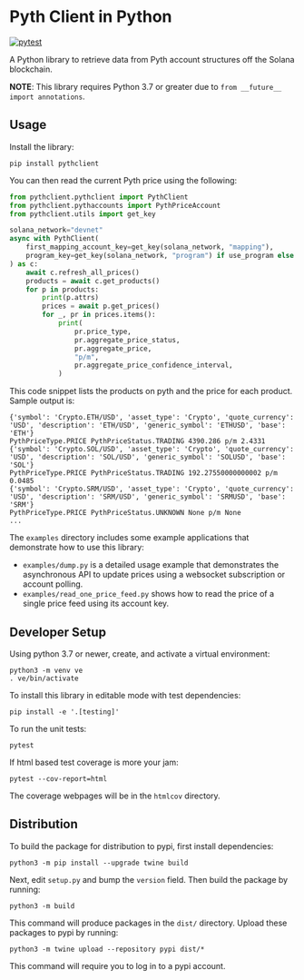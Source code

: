 Pyth Client in Python
=====================

[![pytest](https://github.com/pyth-network/pyth-client-py/actions/workflows/pytest.yml/badge.svg)](https://github.com/pyth-network/pyth-client-py/actions/workflows/pytest.yml)

A Python library to retrieve data from Pyth account structures off the Solana blockchain.

**NOTE**: This library requires Python 3.7 or greater due to `from __future__ import annotations`.

Usage
--------------

Install the library:

    pip install pythclient

You can then read the current Pyth price using the following:

```python
from pythclient.pythclient import PythClient
from pythclient.pythaccounts import PythPriceAccount
from pythclient.utils import get_key

solana_network="devnet"
async with PythClient(
    first_mapping_account_key=get_key(solana_network, "mapping"),
    program_key=get_key(solana_network, "program") if use_program else None,
) as c:
    await c.refresh_all_prices()
    products = await c.get_products()
    for p in products:
        print(p.attrs)
        prices = await p.get_prices()
        for _, pr in prices.items():
            print(
                pr.price_type,
                pr.aggregate_price_status,
                pr.aggregate_price,
                "p/m",
                pr.aggregate_price_confidence_interval,
            )
```

This code snippet lists the products on pyth and the price for each product. Sample output is:

```
{'symbol': 'Crypto.ETH/USD', 'asset_type': 'Crypto', 'quote_currency': 'USD', 'description': 'ETH/USD', 'generic_symbol': 'ETHUSD', 'base': 'ETH'}
PythPriceType.PRICE PythPriceStatus.TRADING 4390.286 p/m 2.4331
{'symbol': 'Crypto.SOL/USD', 'asset_type': 'Crypto', 'quote_currency': 'USD', 'description': 'SOL/USD', 'generic_symbol': 'SOLUSD', 'base': 'SOL'}
PythPriceType.PRICE PythPriceStatus.TRADING 192.27550000000002 p/m 0.0485
{'symbol': 'Crypto.SRM/USD', 'asset_type': 'Crypto', 'quote_currency': 'USD', 'description': 'SRM/USD', 'generic_symbol': 'SRMUSD', 'base': 'SRM'}
PythPriceType.PRICE PythPriceStatus.UNKNOWN None p/m None
...
```

The `examples` directory includes some example applications that demonstrate how to use this library:
* `examples/dump.py` is a detailed usage example that demonstrates the asynchronous API to update prices using a websocket subscription or account polling.
* `examples/read_one_price_feed.py` shows how to read the price of a single price feed using its account key.

Developer Setup
---------------

Using python 3.7 or newer, create, and activate a virtual environment:

    python3 -m venv ve
    . ve/bin/activate

To install this library in editable mode with test dependencies:

    pip install -e '.[testing]'

To run the unit tests:

    pytest

If html based test coverage is more your jam:

    pytest --cov-report=html

The coverage webpages will be in the `htmlcov` directory.


Distribution
------------

To build the package for distribution to pypi, first install dependencies:

`python3 -m pip install --upgrade twine build`

Next, edit `setup.py` and bump the `version` field.
Then build the package by running:

```
python3 -m build
```

This command will produce packages in the `dist/` directory.
Upload these packages to pypi by running:

```
python3 -m twine upload --repository pypi dist/*
```

This command will require you to log in to a pypi account.
